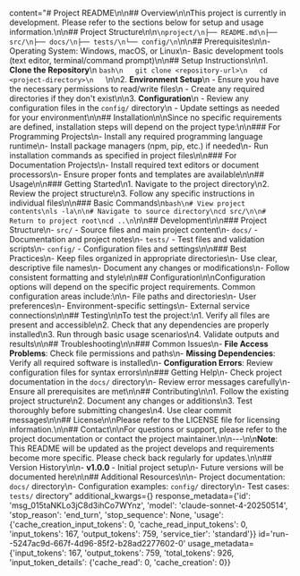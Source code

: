 content="# Project README\n\n## Overview\n\nThis project is currently in development. Please refer to the sections below for setup and usage information.\n\n## Project Structure\n\n```\nproject/\n├── README.md\n├── src/\n├── docs/\n├── tests/\n└── config/\n```\n\n## Prerequisites\n\n- Operating System: Windows, macOS, or Linux\n- Basic development tools (text editor, terminal/command prompt)\n\n## Setup Instructions\n\n1. **Clone the Repository**\n   ```bash\n   git clone <repository-url>\n   cd <project-directory>\n   ```\n\n2. **Environment Setup**\n   - Ensure you have the necessary permissions to read/write files\n   - Create any required directories if they don't exist\n\n3. **Configuration**\n   - Review any configuration files in the `config/` directory\n   - Update settings as needed for your environment\n\n## Installation\n\nSince no specific requirements are defined, installation steps will depend on the project type:\n\n### For Programming Projects\n- Install any required programming language runtime\n- Install package managers (npm, pip, etc.) if needed\n- Run installation commands as specified in project files\n\n### For Documentation Projects\n- Install required text editors or document processors\n- Ensure proper fonts and templates are available\n\n## Usage\n\n### Getting Started\n1. Navigate to the project directory\n2. Review the project structure\n3. Follow any specific instructions in individual files\n\n### Basic Commands\n```bash\n# View project contents\nls -la\n\n# Navigate to source directory\ncd src/\n\n# Return to project root\ncd ..\n```\n\n## Development\n\n### Project Structure\n- `src/` - Source files and main project content\n- `docs/` - Documentation and project notes\n- `tests/` - Test files and validation scripts\n- `config/` - Configuration files and settings\n\n### Best Practices\n- Keep files organized in appropriate directories\n- Use clear, descriptive file names\n- Document any changes or modifications\n- Follow consistent formatting and style\n\n## Configuration\n\nConfiguration options will depend on the specific project requirements. Common configuration areas include:\n\n- File paths and directories\n- User preferences\n- Environment-specific settings\n- External service connections\n\n## Testing\n\nTo test the project:\n1. Verify all files are present and accessible\n2. Check that any dependencies are properly installed\n3. Run through basic usage scenarios\n4. Validate outputs and results\n\n## Troubleshooting\n\n### Common Issues\n- **File Access Problems**: Check file permissions and paths\n- **Missing Dependencies**: Verify all required software is installed\n- **Configuration Errors**: Review configuration files for syntax errors\n\n### Getting Help\n- Check project documentation in the `docs/` directory\n- Review error messages carefully\n- Ensure all prerequisites are met\n\n## Contributing\n\n1. Follow the existing project structure\n2. Document any changes or additions\n3. Test thoroughly before submitting changes\n4. Use clear commit messages\n\n## License\n\nPlease refer to the LICENSE file for licensing information.\n\n## Contact\n\nFor questions or support, please refer to the project documentation or contact the project maintainer.\n\n---\n\n**Note**: This README will be updated as the project develops and requirements become more specific. Please check back regularly for updates.\n\n## Version History\n\n- **v1.0.0** - Initial project setup\n- Future versions will be documented here\n\n## Additional Resources\n\n- Project documentation: `docs/` directory\n- Configuration examples: `config/` directory\n- Test cases: `tests/` directory" additional_kwargs={} response_metadata={'id': 'msg_015taNKLo3jC8d3ihCo7WYnz', 'model': 'claude-sonnet-4-20250514', 'stop_reason': 'end_turn', 'stop_sequence': None, 'usage': {'cache_creation_input_tokens': 0, 'cache_read_input_tokens': 0, 'input_tokens': 167, 'output_tokens': 759, 'service_tier': 'standard'}} id='run--5247ac9d-667f-4d96-85f2-b28ad2277602-0' usage_metadata={'input_tokens': 167, 'output_tokens': 759, 'total_tokens': 926, 'input_token_details': {'cache_read': 0, 'cache_creation': 0}}